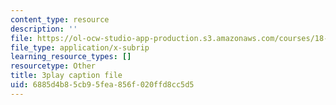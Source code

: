 ```yaml
---
content_type: resource
description: ''
file: https://ol-ocw-studio-app-production.s3.amazonaws.com/courses/18-03sc-differential-equations-fall-2011/6885d4b85cb95fea856f020ffd8cc5d5_2SuTN8rpe4I.vtt
file_type: application/x-subrip
learning_resource_types: []
resourcetype: Other
title: 3play caption file
uid: 6885d4b8-5cb9-5fea-856f-020ffd8cc5d5
---
```

